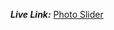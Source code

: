***Live Link:*** [Photo Slider]


[Photo Slider]: http://30472.hosts1.ma-cloud.nl/F1M2-HTML-DeepDive/Les4StyleFinish/fotoslider.html

